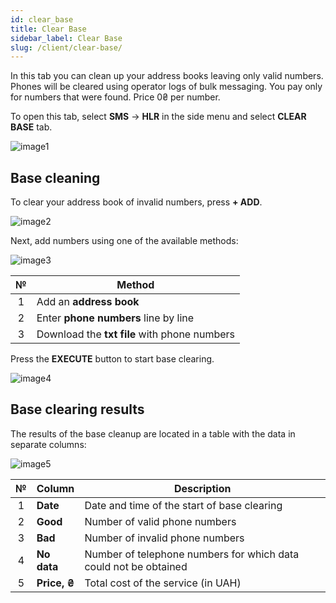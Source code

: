```yaml
---
id: clear_base
title: Clear Base
sidebar_label: Clear Base
slug: /client/clear-base/
---
```


In this tab you can clean up your address books leaving only valid numbers. Phones will be cleared using operator logs of bulk messaging. You pay only for numbers that were found. Price 0₴ per number.

To open this tab, select **SMS** → **HLR** in the side menu and select **CLEAR BASE** tab.

![image1](/img/en/client_hlr_clear_base/image1.png)

## Base cleaning

To clear your address book of invalid numbers, press **+ ADD**.

![image2](/img/en/client_hlr_clear_base/image2.png)

Next, add numbers using one of the available methods:

![image3](/img/en/client_hlr_clear_base/image3.png)

|  №  | Method |
| :-: | ------ |
| 1 | Add an **address book** |
| 2 | Enter **phone numbers** line by line |
| 3 | Download the **txt file** with phone numbers |

Press the **EXECUTE** button to start base clearing.

![image4](/img/en/client_hlr_clear_base/image4.png)

## Base clearing results

The results of the base cleanup are located in a table with the data in separate columns:

![image5](/img/en/client_hlr_clear_base/image5.png)

|  №  | Column | Description |
| :-: | ------ | ----------- |
| 1 | **Date** | Date and time of the start of base clearing |
| 2 | **Good** | Number of valid phone numbers |
| 3 | **Bad** | Number of invalid phone numbers |
| 4 | **No data** | Number of telephone numbers for which data could not be obtained |
| 5 | **Price, ₴** | Total cost of the service (in UAH) |
